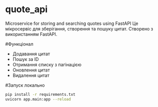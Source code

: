 # quote_api
Microservice for storing and searching quotes using FastAPI
Це мікросервіс для зберігання, створення та пошуку цитат. Створено з використанням FastAPI.

 #Функціонал
- Додавання цитат
- Пошук за ID
- Отримання списку з пагінацією
- Оновлення цитат
- Видалення цитат

#Запуск локально
```bash
pip install -r requirements.txt
uvicorn app.main:app --reload
